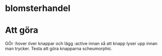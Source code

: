 # blomsterhandel

# Att göra

GÖr :hover över knappar och lägg :active innan så att knapp lyser upp innan man trycker.
Testa att göra knapparna scheumorphic.